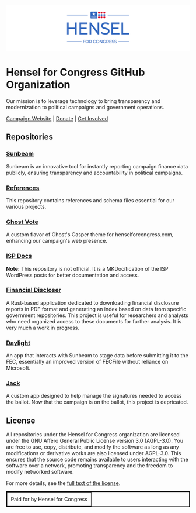 ![Hensel for Congress](/assets/h4c_github_org.svg)
# Hensel for Congress GitHub Organization

Our mission is to leverage technology to bring transparency and modernization to political campaigns and government operations.

[Campaign Website](https://henselforcongress.com) | [Donate](https://secure.anedot.com/hensel-for-congress/github-support) | [Get Involved](https://github.com/orgs/HenselForCongress/projects/4)

## Repositories

### [Sunbeam](https://github.com/HenselForCongress/sunbeam)
Sunbeam is an innovative tool for instantly reporting campaign finance data publicly, ensuring transparency and accountability in political campaigns.

### [References](https://github.com/HenselForCongress/references)
This repository contains references and schema files essential for our various projects.

### [Ghost Vote](https://github.com/HenselForCongress/ghost-vote)
A custom flavor of Ghost's Casper theme for henselforcongress.com, enhancing our campaign's web presence.

### [ISP Docs](https://github.com/HenselForCongress/isp-docs)
**Note:** This repository is not official. It is a MKDocification of the ISP WordPress posts for better documentation and access.

### [Financial Discloser](https://github.com/HenselForCongress/financial-discloser)
A Rust-based application dedicated to downloading financial disclosure reports in PDF format and generating an index based on data from specific government repositories. This project is useful for researchers and analysts who need organized access to these documents for further analysis. It is very much a work in progress.

### [Daylight](https://github.com/HenselForCongress/daylight)
An app that interacts with Sunbeam to stage data before submitting it to the FEC, essentially an improved version of FECFile without reliance on Microsoft.

### [Jack](https://github.com/HenselForCongress/jack)
A custom app designed to help manage the signatures needed to access the ballot. Now that the campaign is on the ballot, this project is depricated.

## License

All repositories under the Hensel for Congress organization are licensed under the GNU Affero General Public License version 3.0 (AGPL-3.0). You are free to use, copy, distribute, and modify the software as long as any modifications or derivative works are also licensed under AGPL-3.0. This ensures that the source code remains available to users interacting with the software over a network, promoting transparency and the freedom to modify networked software.

For more details, see the [full text of the license](https://www.gnu.org/licenses/agpl-3.0.html).

<div align="center">
  <table border="1" style="border-collapse: collapse; border: 2px solid black; margin-left: auto; margin-right: auto;">
    <tr>
      <td style="padding: 10px;">
        Paid for by Hensel for Congress
      </td>
    </tr>
  </table>
</div>
